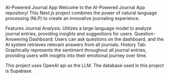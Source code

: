 AI-Powered Journal App
Welcome to the AI-Powered Journal App repository! This Next.js project combines the power of natural language processing (NLP) to create an innovative journaling experience.

Features
Journal Analysis: Utilizes a large language model to analyze journal entries, providing insights and suggestions for users.
Question-Answering Dashboard: Users can ask questions on the dashboard, and the AI system retrieves relevant answers from all journals.
History Tab: Graphically represents the sentiment throughout all journal entries, providing users with insights into their emotional journey over time.

This project uses OpenAI api as the LLM.
The database used in this project is Supabase.
